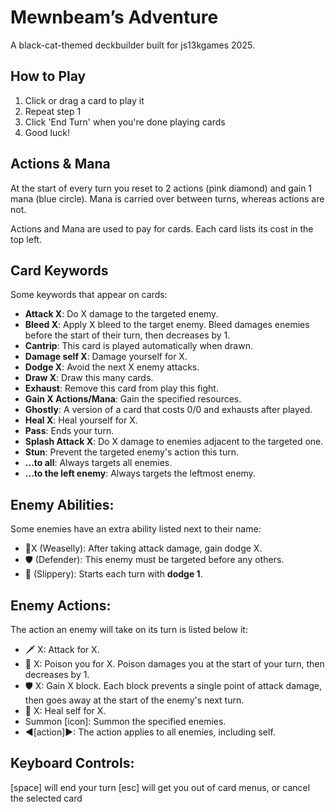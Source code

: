 # Mewnbeam’s Adventure

A black-cat-themed deckbuilder built for js13kgames 2025.

## How to Play

1. Click or drag a card to play it
2. Repeat step 1
3. Click 'End Turn' when you're done playing cards
4. Good luck!

## Actions & Mana

At the start of every turn you reset to 2 actions (pink diamond) and gain 1 mana (blue circle). Mana is carried over between turns, whereas actions are not.

Actions and Mana are used to pay for cards. Each card lists its cost in the top left.

## Card Keywords

Some keywords that appear on cards:
* **Attack X**: Do X damage to the targeted enemy.
* **Bleed X**: Apply X bleed to the target enemy. Bleed damages enemies before the start of their turn, then decreases by 1.
* **Cantrip**: This card is played automatically when drawn.
* **Damage self X**: Damage yourself for X.
* **Dodge X**: Avoid the next X enemy attacks.
* **Draw X**: Draw this many cards.
* **Exhaust**: Remove this card from play this fight.
* **Gain X Actions/Mana**: Gain the specified resources.
* **Ghostly**: A version of a card that costs 0/0 and exhausts after played.
* **Heal X**: Heal yourself for X.
* **Pass**: Ends your turn.
* **Splash Attack X**: Do X damage to enemies adjacent to the targeted one.
* **Stun**: Prevent the targeted enemy's action this turn.
* **...to all**: Always targets all enemies.
* **...to the left enemy**: Always targets the leftmost enemy.

## Enemy Abilities:

Some enemies have an extra ability listed next to their name:
* 🛑X (Weaselly): After taking attack damage, gain dodge X.
* 🛡️ (Defender): This enemy must be targeted before any others.
* 🐍 (Slippery): Starts each turn with **dodge 1**.

## Enemy Actions:

The action an enemy will take on its turn is listed below it:
* 🗡️ X: Attack for X.
* 🧪 X: Poison you for X. Poison damages you at the start of your turn, then decreases by 1.
* 🛡️ X: Gain X block. Each block prevents a single point of attack damage, then goes away at the start of the enemy's next turn.
* 💖 X: Heal self for X.
* Summon [icon]: Summon the specified enemies.
* ◄[action]►: The action applies to all enemies, including self.

## Keyboard Controls:
[space] will end your turn
[esc] will get you out of card menus, or cancel the selected card
